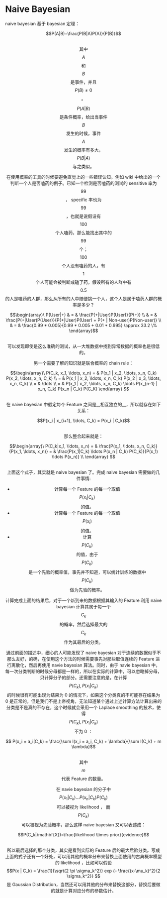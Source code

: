 # Naive Bayesian

naive bayesian 基于 bayesian 定理：

<center>$$P(A|B)=\frac{P(B|A)P(A)}{P(B)}$$<center><br/>

其中 $$A$$ 和 $$B$$ 是事件，并且 $$P(B) \neq 0$$。

$$P(A|B)$$ 是条件概率，给出当事件 $$B$$ 发生的时候，事件 $$A$$ 发生的概率有多大，$$P(B|A)$$ 与之类似。

在使用概率的工具的时候要避免直觉上的一些错误认知。例如 wiki 中给出的一个判断一个人是否嗑药的例子。已知一个检测是否嗑药的测试的 sensitive 率为 $$99%$$ ， specific 率也为 $$99%$$，也就是说假设有 $$100$$ 个人嗑药，那么能找出其中的 $$99$$ 个； $$100$$ 个人没有嗑药的人，有 $$1$$ 个人可能会被判断成磕了药。假设所有的人群中有 $$0.5%$$ 的人是嗑药的人群，那么从所有的人中随便挑一个人，这个人是属于嗑药人群的概率是多少？

<center> $$\begin{array}\ P(User|+) & = & \frac{P(+|User)P(User)}{P(+)} \\
& = & \frac{P(+|User)P(User)}{P(+|User)P(User) + P(+ | Non-user)P(Non-user)} \\ & = & \frac{0.99 * 0.005}{0.99 * 0.005 + 0.01 * 0.995}  \approx   33.2 \% \end{array}$$ <center><br/>

可以发现即使是这么准确的测试，从一大堆数据中找到异常数据的概率也是很低的。

另一个需要了解的知识就是联合概率的 chain rule：

<center>$$\begin{array}\ P(C_k, x_1, \ldots, x_n) = & P(x_1 | x_2, \ldots, x_n, C_k) P(x_2, \ldots, x_n, C_k) \\ = & P(x_1 | x_2, \ldots, x_n, C_k) P(x_2 | x_3, \ldots, x_n, C_k) \\ = & \dots \\ = & P(x_1 | x_2, \ldots, x_n, C_k) \ldots P(x_{n-1} | x_n, C_k) P(x_n | C_k) P(C_K) \end{array} $$</center><br/>

在 naive bayesian 中假定每个 Feature 之间是__相互独立的__，所以就存在如下关系：

<center> $$P(x_i | x_{i+1}, \ldots, C_k) = P(x_i | C_k)$$ <center><br/>

那么整合起来就是：

<center>$$\begin{array}\ P(C_k|x_1, \ldots, x_n) = & \frac{P(x_1, \ldots, x_n, C_k)}{P(x_1, \ldots, x_n)} = & \frac{P(x_1|C_k) \ldots P(x_n | C_k) P(C_k)}{P(x_1) \ldots P(x_n)} \\ \end{array} $$</center><br/>

上面这个式子，其实就是 naive bayesian 了。完成 naive bayesian 需要做的几件事情:

* 计算每一个 Feature 的每一个取值 $$P(x_i|C_k)$$ 的值。
* 计算每一个 Feature 的每一个取值 $$P(x_i)$$ 的值。
* 计算 $$P(C_k)$$ 的值，由于 $$P(C_k)$$ 是一个先验的概率值，事先并不知道，可以统计训练的数据中 $$P(C_k)$$ 做为先验的概率。

计算完成上面的结果后，对于一个新到来的数据根据其输入的 Feature 利用 naive bayesian 计算其属于每一个 $$C_k$$ 的概率，然后选择最大的 $$C_k$$ 作为其最后的分类。

通过前面的描述中，细心的人可能发现了 naive bayesian 对于连续的数据似乎不那么友好，的确，在使用这个方法的时候需要事先对那些取值连续的 Feature 进行离散化，然后再使用 navie bayesian 算法。同时，由于 navie bayesian 中，每一次分类判断的时候分母都是一样的，所以在实际的计算中，可以忽略掉分母，只计算分子的部分。还需要注意的是，在计算 $$P(C_k), P(x_i|C_k)$$ 的时候很有可能出现为结果为 0 的情况下，如果这个分类真的不可能存在结果为 0 是正常的，但是我们不是上帝视角，无法知道某个通过上述计算方法计算出来的分类是不是真的不存在，这个时候就会采用一个 Laplace smoothing 的技术，使得 $$P(C_k), P(x_i|C_k)$$ 不为 0 ：

<center>$$ P(x_i = a_i|C_k) = \frac{\sum I(x_i = a_i, C_k) + \lambda}{\sum I(C_k) + m \lambda}$$</center><br/>

其中 $$m$$ 代表 Feature 的数量。

在 navie bayesian 的分子中 $$P(x_1|C_k) \ldots P(x_n | C_k) P(C_k)$$ 可以被视为 likelihood ， 而 $$P(C_k)$$ 可以被视为先验概率，那么这样 naive bayesian 又可以表述成：

<center>$$P(C_k|\mathbf{X})=\frac{likelihood \times prior}{evidence}$$</center><br/>

所以最后选择的那个分类，其实是看到实际的 Feature 后的最大后验分类。写成上面的式子还有一个好处，可以用其他的概率分布来替换上面使用的古典概率模型的 likelihood ，比如可以假设 $$P(x | C_k) = \frac{1}{\sqrt{2 \pi \sigma_k^2}} exp {- \frac{(x-\mu_k)^2}{2 \sigma_k^2}} $$ 是 Gaussian Distribution，当然还可以用其他的分布来替换这部分，替换后要做的就是计算对应分布的参数估计。
